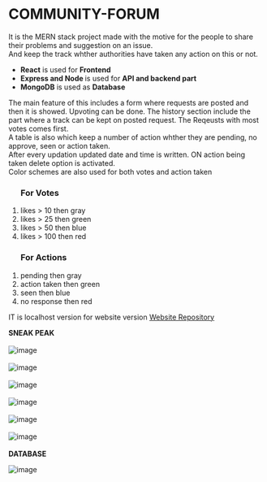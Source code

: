 # COMMUNITY-FORUM
It is the MERN stack project made with the motive for the people to share their problems and suggestion on an issue.<br>
And keep the track whther authorities have taken any action on this or not.<br>
<ul>
  <li><b>React</b> is used for <b>Frontend</b></li>
 <li><b>Express and Node </b> is used for <b>API and backend part</b></li>
  <li><b>MongoDB</b> is used as <b>Database</b></li>
</ul>
The main feature of this includes a form where requests are posted and then it is showed. Upvoting can be done.
The history section include the part where a track can be kept on posted request. The Reqeusts with most votes comes first.<br>
A table is also which keep a number of action whther they are pending, no approve, seen or action taken.<br>
After every updation updated date and time is written. ON action being taken delete option is activated.<br>
Color schemes are also used for both votes and action taken<br>
<ol>
  <H3>For Votes </H3>
  <li>likes > 10 then gray</li>
  <li>likes > 25 then green</li>
  <li>likes > 50 then blue</li>
  <li>likes > 100 then red</li>
</ol>
<ol>
  <H3> For Actions </H3>
  <li> pending then gray</li>
  <li> action taken then green</li>
  <li> seen then blue</li>
  <li> no response then red</li>
</ol>
IT is localhost version for website version 
<a href="https://github.com/Abhishek182005/COMMUNITY-FORM-WEBSITE">Website Repository</a>

<b>SNEAK PEAK</b>
<br>
<br>
![image](https://github.com/user-attachments/assets/7b752203-e047-4095-a98b-43db85905d9b)
<br>
<br>
![image](https://github.com/user-attachments/assets/217dca26-b353-4b19-a56d-942c6469d740)
<br>
<br>
![image](https://github.com/user-attachments/assets/513b874a-a251-4724-bdcd-82a033bc435e)
<br>
<br>
![image](https://github.com/user-attachments/assets/c24bf1d4-e857-41f8-9201-acf131cd0334)
<br>
<br>
![image](https://github.com/user-attachments/assets/83cee102-78ea-49f1-bb76-1db2ab8cf318)
<br>
<br>
![image](https://github.com/user-attachments/assets/92e0e567-e3b1-4c36-a2e3-bdcd5506c64e)
<br>
<br>
<b>DATABASE</b>
<br>

![image](https://github.com/user-attachments/assets/b3be3153-4a93-4299-b40f-30d61c64d144)
